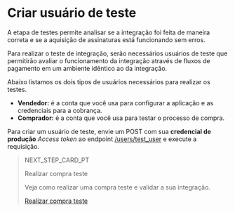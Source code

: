 # Criar usuário de teste

A etapa de testes permite analisar se a integração foi feita de maneira correta e se a aquisição de assinaturas está funcionando sem erros.

Para realizar o teste de integração, serão necessários usuários de teste que permitirão avaliar o funcionamento da integração através de fluxos de pagamento em um ambiente idêntico ao da integração.

Abaixo listamos os dois tipos de usuários necessários para realizar os testes.

* **Vendedor:** é a conta que você usa para configurar a aplicação e as credenciais para a cobrança.
* **Comprador:** é a conta que você usa para testar o processo de compra.

Para criar um usuário de teste, envie um POST com sua **credencial de produção** _Access token_ ao endpoint [/users/test_user](https://www.mercadopago[FAKER][URL][DOMAIN]/developers/pt/reference/test_user/_users_test_user/post) e execute a requisição.

> NEXT_STEP_CARD_PT
>
> Realizar compra teste
>
> Veja como realizar uma compra teste e validar a sua integração.
>
> [Realizar compra teste](https://www.mercadopago[FAKER][URL][DOMAIN]/developers/pt/guides/testing/test-purchase)
